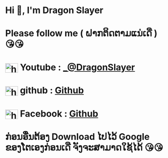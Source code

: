 <h1 align="left">Hi 👋, I'm Dragon Slayer </h1>


<h1 align="left"> Please follow me ( ຝາກຕິດຕາມແນ່ເດີ່ ) 😘😘  </h1>

# <a href="https://www.youtube.com/@d_ragonslayer?sub_confirmation=1" target="blank"><img align="center" src="https://raw.githubusercontent.com/rahuldkjain/github-profile-readme-generator/master/src/images/icons/Social/youtube.svg" alt="https://www.facebook.com/aphisit.inthongxay.9/" height="30" width="40" /></a> Youtube  : [_@DragonSlayer](https://www.youtube.com/@d_ragonslayer?sub_confirmation=1)
# <a href="https://github.com/Dragonslayer-laos/DragonSlayer_SD_Webui_Colab.ipynb" target="blank"><img align="center" src="https://raw.githubusercontent.com/rahuldkjain/github-profile-readme-generator/master/src/images/icons/Social/github.svg" alt="https://github.com/Dragonslayer-laos/DragonSlayer_SD_Webui_Colab.ipynb" height="30" width="40" /></a>  github : [Github](https://github.com/nolanaatama/sd-1click-colab)
# <a href="https://fb.com/https://www.facebook.com/aphisit.inthongxay.9/" target="blank"><img align="center" src="https://raw.githubusercontent.com/rahuldkjain/github-profile-readme-generator/master/src/images/icons/Social/facebook.svg" alt="https://www.facebook.com/dragonslayer.2023s/" height="30" width="40" /></a>  Facebook : [Github](https://www.facebook.com/dragonslayer.2023s/)


<h1 align="left"> ກ່ອນອື່ນຕ້ອງ Download ໄປໄວ້ Google ຂອງໂຕເອງກ່ອນເດີ່ ຈັງຈະສາມາດໃຊ້ໄດ້ 😘😘  </h1>

